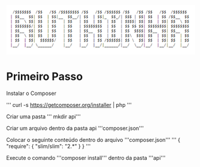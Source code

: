 ![Ruthinha - ETEC RUTH CARDOSO](./ruthinha.PNG)

# Primeiro Passo

Instalar o Composer

''' curl -s https://getcomposer.org/installer | php '''

Criar uma pasta ''' mkdir api'''


Criar um arquivo  dentro da pasta api '''composer.json'''

Colocar o seguinte conteúdo dentro do arquivo '''composer.json'''
'''
{
    "require": {
        "slim/slim": "2.*"
    }
}
'''

Execute o comando '''composer install''' dentro da pasta '''api'''